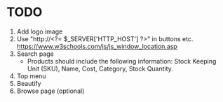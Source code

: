 # TODO

1. Add logo image
1. Use "http://\<?= $_SERVER['HTTP_HOST'] ?>" in buttons etc. https://www.w3schools.com/js/js_window_location.asp
1. Search page
    * Products should include the following information: Stock Keeping Unit (SKU), Name, Cost, Category, Stock Quantity.
1. Top menu
1. Beautify
1. Browse page (optional)